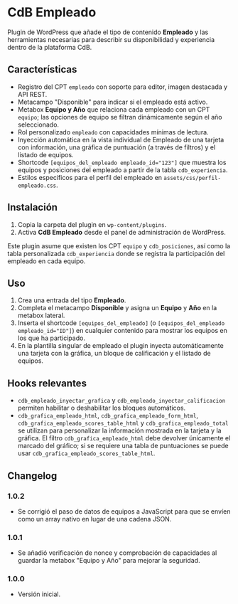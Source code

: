 # CdB Empleado

Plugin de WordPress que añade el tipo de contenido **Empleado** y las herramientas necesarias para describir su disponibilidad y experiencia dentro de la plataforma CdB.

## Características

- Registro del CPT `empleado` con soporte para editor, imagen destacada y API REST.
- Metacampo "Disponible" para indicar si el empleado está activo.
- Metabox **Equipo y Año** que relaciona cada empleado con un CPT `equipo`; las opciones de equipo se filtran dinámicamente según el año seleccionado.
- Rol personalizado `empleado` con capacidades mínimas de lectura.
- Inyección automática en la vista individual de Empleado de una tarjeta con información, una gráfica de puntuación (a través de filtros) y el listado de equipos.
- Shortcode `[equipos_del_empleado empleado_id="123"]` que muestra los equipos y posiciones del empleado a partir de la tabla `cdb_experiencia`.
- Estilos específicos para el perfil del empleado en `assets/css/perfil-empleado.css`.

## Instalación

1. Copia la carpeta del plugin en `wp-content/plugins`.
2. Activa **CdB Empleado** desde el panel de administración de WordPress.

Este plugin asume que existen los CPT `equipo` y `cdb_posiciones`, así como la tabla personalizada `cdb_experiencia` donde se registra la participación del empleado en cada equipo.

## Uso

1. Crea una entrada del tipo **Empleado**.
2. Completa el metacampo **Disponible** y asigna un **Equipo** y **Año** en la metabox lateral.
3. Inserta el shortcode `[equipos_del_empleado]` (o `[equipos_del_empleado empleado_id="ID"]`) en cualquier contenido para mostrar los equipos en los que ha participado.
4. En la plantilla singular de empleado el plugin inyecta automáticamente una tarjeta con la gráfica, un bloque de calificación y el listado de equipos.

## Hooks relevantes

- `cdb_empleado_inyectar_grafica` y `cdb_empleado_inyectar_calificacion` permiten habilitar o deshabilitar los bloques automáticos.
- `cdb_grafica_empleado_html`, `cdb_grafica_empleado_form_html`, `cdb_grafica_empleado_scores_table_html` y `cdb_grafica_empleado_total` se utilizan para personalizar la información mostrada en la tarjeta y la gráfica. El filtro `cdb_grafica_empleado_html` debe devolver únicamente el marcado del gráfico; si se requiere una tabla de puntuaciones se puede usar `cdb_grafica_empleado_scores_table_html`.

## Changelog

### 1.0.2
- Se corrigió el paso de datos de equipos a JavaScript para que se envíen como un array nativo en lugar de una cadena JSON.

### 1.0.1
- Se añadió verificación de nonce y comprobación de capacidades al guardar la metabox "Equipo y Año" para mejorar la seguridad.

### 1.0.0
- Versión inicial.

